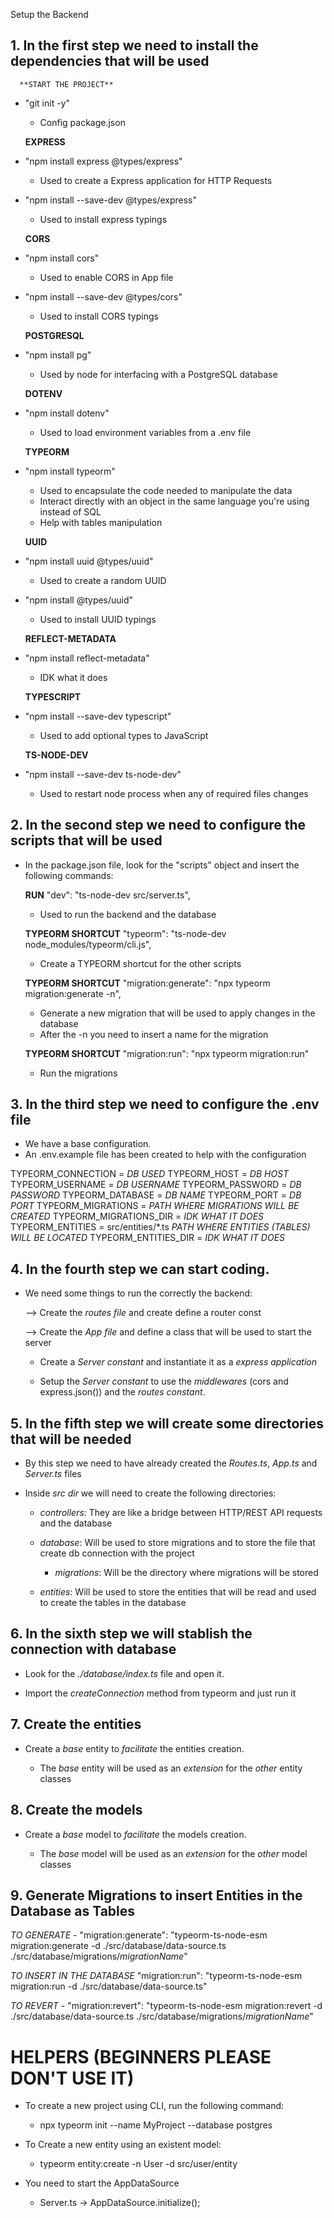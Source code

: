 Setup the Backend

## 1. In the first step we need to install the dependencies that will be used

      **START THE PROJECT**
  - "git init -y" 
      - Config package.json


      **EXPRESS**
  - "npm install express @types/express" 
      - Used to create a Express application for HTTP Requests

  - "npm install --save-dev @types/express" 
      - Used to install express typings 


      **CORS**
  - "npm install cors" 
      - Used to enable CORS in App file

  - "npm install --save-dev @types/cors" 
      - Used to install CORS typings 


      **POSTGRESQL**
  - "npm install pg" 
      - Used by node for interfacing with a PostgreSQL database


      **DOTENV**
  - "npm install dotenv" 
      - Used to load environment variables from a .env file


      **TYPEORM**
  - "npm install typeorm" 
      - Used to encapsulate the code needed to manipulate the data
      - Interact directly with an object in the same language you're using instead of SQL
      - Help with tables manipulation
     

      **UUID**
  - "npm install uuid @types/uuid" 
      - Used to create a random UUID

  - "npm install @types/uuid" 
      - Used to install UUID typings 


      **REFLECT-METADATA**
  - "npm install reflect-metadata" 
      - IDK what it does


      **TYPESCRIPT**
  - "npm install --save-dev typescript" 
      - Used to add optional types to JavaScript


      **TS-NODE-DEV**
  - "npm install --save-dev ts-node-dev" 
      - Used to restart node process when any of required files changes



## 2. In the second step we need to configure the scripts that will be used

  - In the package.json file, look for the "scripts" object and insert the following commands:

      **RUN**
    "dev": "ts-node-dev src/server.ts",
      - Used to run the backend and the database

      **TYPEORM SHORTCUT**
    "typeorm": "ts-node-dev node_modules/typeorm/cli.js",
      - Create a TYPEORM shortcut for the other scripts

      **TYPEORM SHORTCUT**
    "migration:generate": "npx typeorm migration:generate -n",
      - Generate a new migration that will be used to apply changes in the database
      - After the -n you need to insert a name for the migration

      **TYPEORM SHORTCUT**
    "migration:run": "npx typeorm migration:run"
      - Run the migrations



## 3. In the third step we need to configure the .env file

  - We have a base configuration.
  - An .env.example file has been created to help with the configuration

  TYPEORM_CONNECTION = *DB USED*
  TYPEORM_HOST = *DB HOST*
  TYPEORM_USERNAME = *DB USERNAME*
  TYPEORM_PASSWORD =  *DB PASSWORD*
  TYPEORM_DATABASE = *DB NAME*
  TYPEORM_PORT = *DB PORT*
  TYPEORM_MIGRATIONS = *PATH WHERE MIGRATIONS WILL BE CREATED*
  TYPEORM_MIGRATIONS_DIR = *IDK WHAT IT DOES*
  TYPEORM_ENTITIES = src/entities/*.ts *PATH WHERE ENTITIES (TABLES) WILL BE LOCATED*
  TYPEORM_ENTITIES_DIR = *IDK WHAT IT DOES*



## 4. In the fourth step we can start coding.

  - We need some things to run the correctly the backend:

    --> Create the *routes file* and create define a router const

    --> Create the *App file* and define a class that will be used to start the server

      - Create a *Server constant* and instantiate it as a *express application*

      - Setup the *Server constant* to use the *middlewares* (cors and express.json()) and the *routes constant*.



## 5. In the fifth step we will create some directories that will be needed

  - By this step we need to have already created the *Routes.ts*, *App.ts* and *Server.ts* files

  - Inside *src dir* we will need to create the following directories:

    - *controllers*: They are like a bridge between HTTP/REST API requests and the database

    - *database*: Will be used to store migrations and to store the file that create db connection with the project

      - *migrations*: Will be the directory where migrations will be stored

    - *entities*: Will be used to store the entities that will be read and used to create the tables in the database


## 6. In the sixth step we will stablish the connection with database

  - Look for the *./database/index.ts* file and open it.

  - Import the *createConnection* method from typeorm and just run it


## 7. Create the entities

  - Create a *base* entity to *facilitate* the entities creation. 
  
    - The *base* entity will be used as an *extension* for the *other* entity classes


## 8. Create the models

  - Create a *base* model to *facilitate* the models creation. 
  
    - The *base* model will be used as an *extension* for the *other* model classes


## 9. Generate Migrations to insert Entities in the Database as Tables

  *TO GENERATE*
    - "migration:generate": "typeorm-ts-node-esm migration:generate -d ./src/database/data-source.ts ./src/database/migrations/*migrationName*"

  *TO INSERT IN THE DATABASE*
    "migration:run": "typeorm-ts-node-esm migration:run -d ./src/database/data-source.ts"

  *TO REVERT*
    - "migration:revert": "typeorm-ts-node-esm migration:revert -d ./src/database/data-source.ts ./src/database/migrations/*migrationName*"




# HELPERS (BEGINNERS PLEASE DON'T USE IT)

  - To create a new project using CLI, run the following command:

    - npx typeorm init --name MyProject --database postgres

  
  - To Create a new entity using an existent model: 

      - typeorm entity:create -n User -d src/user/entity

  - You need to start the AppDataSource

    - Server.ts -> AppDataSource.initialize();